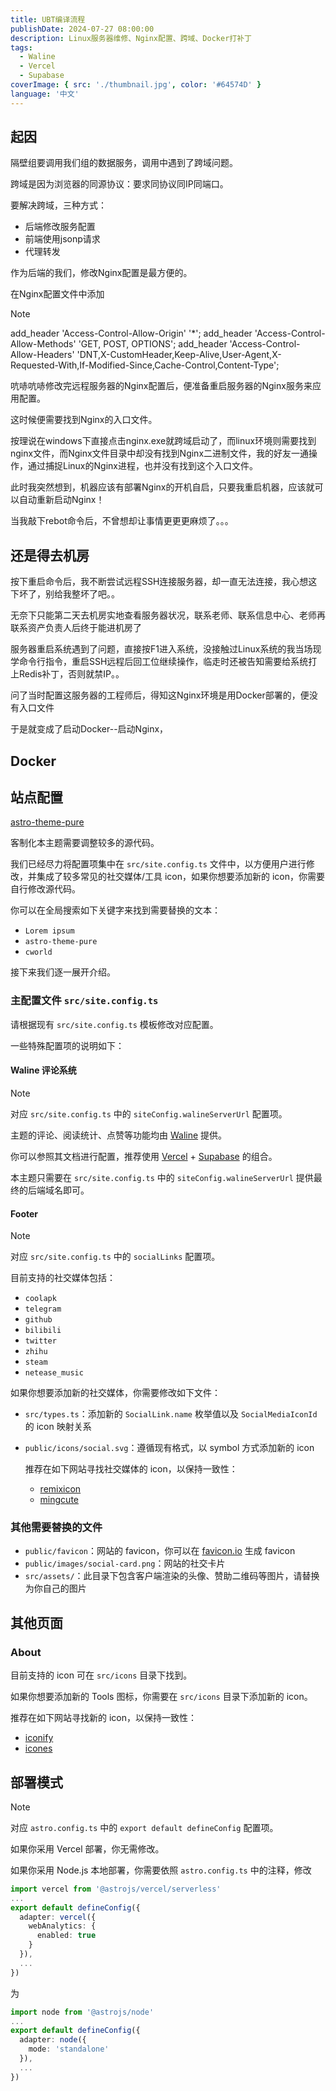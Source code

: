 ```yaml
---
title: UBT编译流程
publishDate: 2024-07-27 08:00:00
description: Linux服务器维修、Nginx配置、跨域、Docker打补丁
tags:
  - Waline
  - Vercel
  - Supabase
coverImage: { src: './thumbnail.jpg', color: '#64574D' }
language: '中文'
---
```


## 起因
隔壁组要调用我们组的数据服务，调用中遇到了跨域问题。

跨域是因为浏览器的同源协议：要求同协议同IP同端口。

要解决跨域，三种方式：

- 后端修改服务配置
- 前端使用jsonp请求
- 代理转发

作为后端的我们，修改Nginx配置是最方便的。

在Nginx配置文件中添加

> [!NOTE]
>  add_header 'Access-Control-Allow-Origin' '*';
>  add_header 'Access-Control-Allow-Methods' 'GET, POST, OPTIONS';
>  add_header 'Access-Control-Allow-Headers' 'DNT,X-CustomHeader,Keep-Alive,User-Agent,X-Requested-With,If-Modified-Since,Cache-Control,Content-Type';


吭哧吭哧修改完远程服务器的Nginx配置后，便准备重启服务器的Nginx服务来应用配置。

这时候便需要找到Nginx的入口文件。

按理说在windows下直接点击nginx.exe就跨域启动了，而linux环境则需要找到nginx文件，而Nginx文件目录中却没有找到Nginx二进制文件，我的好友一通操作，通过捕捉Linux的Nginx进程，也并没有找到这个入口文件。

此时我突然想到，机器应该有部署Nginx的开机自启，只要我重启机器，应该就可以自动重新启动Nginx！

当我敲下rebot命令后，不曾想却让事情更更更麻烦了。。。

## 还是得去机房

按下重启命令后，我不断尝试远程SSH连接服务器，却一直无法连接，我心想这下坏了，别给我整坏了吧。。

无奈下只能第二天去机房实地查看服务器状况，联系老师、联系信息中心、老师再联系资产负责人后终于能进机房了

服务器重启系统遇到了问题，直接按F1进入系统，没接触过Linux系统的我当场现学命令行指令，重启SSH远程后回工位继续操作，临走时还被告知需要给系统打上Redis补丁，否则就禁IP。。

问了当时配置这服务器的工程师后，得知这Nginx环境是用Docker部署的，便没有入口文件

于是就变成了启动Docker--启动Nginx，

## Docker



## 站点配置

[astro-theme-pure](https://github.com/cworld1/astro-theme-pure)

客制化本主题需要调整较多的源代码。

我们已经尽力将配置项集中在 `src/site.config.ts` 文件中，以方便用户进行修改，并集成了较多常见的社交媒体/工具 icon，如果你想要添加新的 icon，你需要自行修改源代码。

你可以在全局搜索如下关键字来找到需要替换的文本：

- `Lorem ipsum`
- `astro-theme-pure`
- `cworld`

接下来我们逐一展开介绍。

### 主配置文件 `src/site.config.ts`

请根据现有 `src/site.config.ts` 模板修改对应配置。

一些特殊配置项的说明如下：

#### Waline 评论系统

> [!NOTE]
>
> 对应 `src/site.config.ts` 中的 `siteConfig.walineServerUrl` 配置项。

主题的评论、阅读统计、点赞等功能均由 [Waline](https://waline.js.org/) 提供。

你可以参照其文档进行配置，推荐使用 [Vercel](https://vercel.com/) + [Supabase](https://supabase.com/) 的组合。

本主题只需要在 `src/site.config.ts` 中的 `siteConfig.walineServerUrl` 提供最终的后端域名即可。

#### Footer

> [!NOTE]
>
> 对应 `src/site.config.ts` 中的 `socialLinks` 配置项。

目前支持的社交媒体包括：

- `coolapk`
- `telegram`
- `github`
- `bilibili`
- `twitter`
- `zhihu`
- `steam`
- `netease_music`

如果你想要添加新的社交媒体，你需要修改如下文件：

- `src/types.ts`：添加新的 `SocialLink.name` 枚举值以及 `SocialMediaIconId` 的 icon 映射关系
- `public/icons/social.svg`：遵循现有格式，以 symbol 方式添加新的 icon

  推荐在如下网站寻找社交媒体的 icon，以保持一致性：

  - [remixicon](https://remixicon.com/)
  - [mingcute](https://www.mingcute.com/)

### 其他需要替换的文件

- `public/favicon`：网站的 favicon，你可以在 [favicon.io](https://favicon.io/favicon-converter/) 生成 favicon
- `public/images/social-card.png`：网站的社交卡片
- `src/assets/`：此目录下包含客户端渲染的头像、赞助二维码等图片，请替换为你自己的图片

## 其他页面

### About

目前支持的 icon 可在 `src/icons` 目录下找到。

如果你想要添加新的 Tools 图标，你需要在 `src/icons` 目录下添加新的 icon。

推荐在如下网站寻找新的 icon，以保持一致性：

- [iconify](https://icon-sets.iconify.design/)
- [icones](https://icones.js.org/)

## 部署模式

> [!NOTE]
>
> 对应 `astro.config.ts` 中的 `export default defineConfig` 配置项。

如果你采用 Vercel 部署，你无需修改。

如果你采用 Node.js 本地部署，你需要依照 `astro.config.ts` 中的注释，修改

```ts
import vercel from '@astrojs/vercel/serverless'
...
export default defineConfig({
  adapter: vercel({
    webAnalytics: {
      enabled: true
    }
  }),
  ...
})
```

为

```ts
import node from '@astrojs/node'
...
export default defineConfig({
  adapter: node({
    mode: 'standalone'
  }),
  ...
})
```
